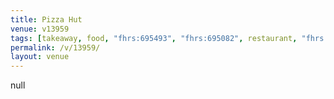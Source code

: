 ```yaml
---
title: Pizza Hut
venue: v13959
tags: [takeaway, food, "fhrs:695493", "fhrs:695082", restaurant, "fhrs:411774", "fhrs:413284", "fhrs:427986", "fhrs:413487", "fhrs:427813", "fhrs:427966", "fhrs:427728", "fhrs:428137", "fhrs:428045"]
permalink: /v/13959/
layout: venue
---
```

null